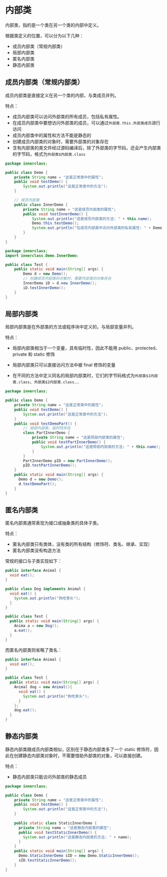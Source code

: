 # 内部类

内部类，指的是一个类在另一个类的内部中定义。

根据类定义的位置，可以分为以下几种：

- 成员内部类（常规内部类）
- 局部内部类
- 匿名内部类
- 静态内部类



## 成员内部类（常规内部类）

成员内部类是直接定义在另一个类的内部，与类成员并列。

特点：

- 成员内部类可以访问外部类的所有成员，包括私有属性。
- 在成员内部类中要想访问外部类的成员，可以通过`外部类.this.外部类成员`进行访问
- 成员内部类中的属性和方法不能是静态的
- 创建成员内部类的对象时，需要外部类的对象存在
- 含有内部类的类文件经过源码编译后，除了外部类的字节码，还会产生内部类的字节码，格式为`外部类$内部类.class`

```java
package innerclass;

public class Demo {
    private String name = "这是正常类中的属性";
    public void testDemo() {
        System.out.println("这是正常类中的方法");
    }

    // 成员内部类
    public class InnerDemo {
        private String name = "这是成员内部类的属性";
        public void testInnerDemo() {
            System.out.println("这是成员内部类的方法: " + this.name);
            Demo.this.testDemo();
            System.out.println("在成员内部类中访问外部类的私有属性: " + Demo.this.name);
        }
    }
}
```

```java
package innerclass;
import innerclass.Demo.InnerDemo;

public class Test {
    public static void main(String[] args) {
        Demo d = new Demo();
      	// 创建成员内部类的对象时，需要外部类的对象存在
        InnerDemo iD = d.new InnerDemo();
        iD.testInnerDemo();
    }
}
```



## 局部内部类

局部内部类是在外部类的方法或程序块中定义的，与局部变量并列。

特点：

- 局部内部类相当于一个变量，具有临时性，因此不能用 public、protected、private 和 static 修饰

- 局部内部类只可以直接访问方法中被 final 修饰的变量
- 在不同的方法中定义同名的局部内部类时，它们的字节码格式为`外部类$1内部类.class`、`外部类$2内部类.class`....

```java
package innerclass;

public class Demo {
    private String name = "这是正常类中的属性";
    public void testDemo() {
        System.out.println("这是正常类中的方法");
    }
    public void testDemoPart() {
        // 局部内部类，临时性存在
        class PartInnerDemo {
            private String name = "这是局部内部类的属性";
            public void testPartInnerDemo() {
                System.out.println("这是局部内部类的方法: " + this.name);
            }
        }
        PartInnerDemo pID = new PartInnerDemo();
        pID.testPartInnerDemo();
    }
  	public static void main(String[] args) {
      Demo d = new Demo();
      d.testDemoPart();
    }
}

```



## 匿名内部类

匿名内部类通常表现为接口或抽象类的具体子类。

特点：

- 匿名内部类只有类体，没有类的所有结构（修饰符、类名、继承、实现）
- 匿名内部类没有构造方法

常规的接口与子类实现如下：

```java
public interface Animal {
  void eat();
}

public class Dog implements Animal {
  void eat() {
    System.out.println("狗吃骨头");
  }
}

public class Test {
  public static void main(String[] args) {
    Anima a = new Dog();
    a.eat();
  }
}
```

而匿名内部类则省略了类名：

```java
public interface Animal {
  void eat();
}

public class Test {
  public static void main(String[] args) {
    Animal dog = new Animal(){
      void eat() {
        System.out.println("狗吃骨头");
      }
    };
    dog.eat();
  }
}
```

## 静态内部类

静态内部类跟成员内部类相似，区别在于静态内部类多了一个 static 修饰符，因此在创建静态内部类对象时，不需要借助外部类的对象，可以直接创建。

特点：

- 静态内部类只能访问外部类的静态成员

```java
package innerclass;

public class Demo {
    private String name = "这是正常类中的属性";
    public void testDemo() {
        System.out.println("这是正常类中的方法");
    }
  
  	public static class StaticInnerDemo {
      private String name = "这是静态内部类的属性";
      public void testStaticInnerDemo() {
        System.out.println("这是静态内部类的方法: " + name);
      }
    }
  	public static void main(String[] args) {
      Demo.StaticInnerDemo sID = new Demo.StaticInnerDemo();
      sID.testStaticInnerDemo();
    }
}
```

